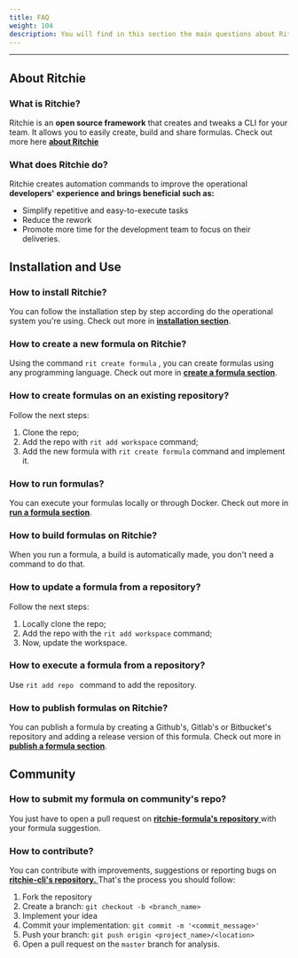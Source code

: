 ```yaml
---
title: FAQ
weight: 104
description: You will find in this section the main questions about Ritchie.
---
```


---

## **About Ritchie**

### **What is Ritchie?**

Ritchie is an **open source framework** that creates and tweaks a CLI for your team. It allows you to easily create, build and share formulas. Check out more here [**about Ritchie**](/docs-ritchie/about-ritchie/)

### **What does Ritchie do?**

Ritchie creates automation commands to improve the operational **developers'** **experience and brings beneficial such as:**

* Simplify repetitive and easy-to-execute tasks
* Reduce the rework 
* Promote more time for the development team to focus on their deliveries.

## **Installation and Use**

### **How to install Ritchie?** 

You can follow the installation step by step according do the operational system you're using. Check out more in [**installation section**](/docs-ritchie/getting-started/install-cli/). 

### **How to create a new formula on Ritchie?**

Using the command `rit create formula` , you can create formulas using any programming language. Check out more in [**create a formula section**](/docs-ritchie/how-to/formulas/create-formulas/). 

### **How to create formulas on an existing repository?** 

Follow the next steps: 
1. Clone the repo;
2. Add the repo with `rit add workspace` command;
3. Add the new formula with `rit create formula` command and implement it. 

### **How to run formulas?**

You can execute your formulas locally or through Docker. Check out more in [**run a formula section**](/docs-ritchie/how-to/formulas/run-formulas/overview/). 

### **How to build formulas on Ritchie?** 

When you run a formula, a build is automatically made, you don't need a command to do that.

### **How to update a formula from a repository?**
 
Follow the next steps: 
1. Locally clone the repo;
2. Add the repo with the `rit add workspace` command; 
3. Now, update the workspace.

### **How to execute a formula from a repository?** 

Use `rit add repo ` command to add the repository. 


### **How to publish formulas on Ritchie?**

You can publish a formula by creating a Github's, Gitlab's or Bitbucket's repository and adding a release version of this formula. Check out more in [**publish a formula section**](/docs-ritchie/how-to/formulas/publish-formulas/).

## **Community**

### How to submit my formula on community's repo?

You just have to open a pull request on [**ritchie-formula's repository** ](https://github.com/ZupIT/ritchie-formulas) with your formula suggestion. 

### **How to contribute?**

You can contribute with improvements, suggestions or reporting bugs on[ **ritchie-cli's repository.** ](https://github.com/ZupIT/ritchie-cli)That's the process you should follow:

1. Fork the repository
2. Create a branch: `git checkout -b <branch_name>`
3. Implement your idea
4. Commit your implementation: `git commit -m '<commit_message>'`
5. Push your branch: `git push origin <project_name>/<location>`
6. Open a pull request on the `master` branch for analysis.
